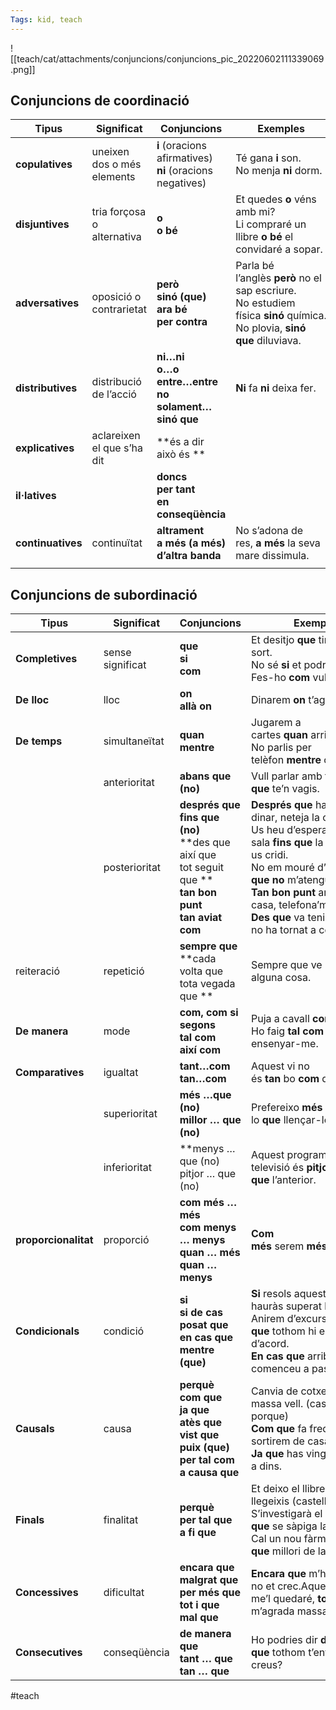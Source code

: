 ```yaml
---
Tags: kid, teach 
---
```


![[teach/cat/attachments/conjuncions/conjuncions_pic_20220602111339069.png]]

## Conjuncions de coordinació

| **Tipus**           | **Significat**             | **Conjuncions**                                                     | **Exemples**                                                                                                                 |
| ------------------- | -------------------------- | ------------------------------------------------------------------- | ---------------------------------------------------------------------------------------------------------------------------- |
| **copulatives** | uneixen dos o més elements | **i** (oracions afirmatives)<br>**ni** (oracions negatives)         | Té gana **i** son.<br>No menja **ni** dorm.                                                                                  |
| **disjuntives**     | tria forçosa o alternativa | **o**<br>**o bé**                                                   | Et quedes **o** véns amb mi?<br>Li compraré un llibre **o bé** el convidaré a sopar.                                         |
| **adversatives**    | oposició o contrarietat    | **però**<br>**sinó (que)**<br>**ara bé**<br>**per contra**          | Parla bé l’anglès **però** no el sap escriure.<br>No estudiem física **sinó** química.<br>No plovia, **sinó que** diluviava. |
| **distributives**   | distribució de l’acció     | **ni…ni**<br>**o…o**<br>**entre…entre**<br>**no solament…sinó que** | **Ni** fa **ni** deixa fer.                                                                                                  |
| **explicatives**    | aclareixen el que s’ha dit | **és a dir<br>això és **                                            |                                                                                                                              |
| **il·latives**      |                            | **doncs<br>per tant<br>en conseqüència**                            |                                                                                                                              |
| **continuatives**   | continuïtat                | ****altrament**<br>**a més (a més)**<br>**d’altra banda****         | No s’adona de res, **a més** la seva mare dissimula.                                                                         |
|                     |                            |                                                                     |                                                                                                                              |


## Conjuncions de subordinació
| **Tipus**        | **Significat**                                                                                                              | **Conjuncions**                                                                                                                                                                                                                                                                      | **Exemples**                                                                                                                                                                              |
| ---------------- | --------------------------------------------------------------------------------------------------------------------------- | ------------------------------------------------------------------------------------------------------------------------------------------------------------------------------------------------------------------------------------------------------------------------------------ | ----------------------------------------------------------------------------------------------------------------------------------------------------------------------------------------- |
| **Completives**  | sense significat                                                                                                            | **que**<br>**si**<br>**com**                                                                                                                                                                                                                                                         | Et desitjo **que** tinguis molta sort.<br>No sé **si** et podré ajudar.<br>Fes-ho **com** vulguis.                                                                                        |
| **De lloc**      | lloc                                                                                                                        | **on**<br>**allà on**                                                                                                                                                                                                                                                                | Dinarem **on** t’agradi més.                                                                                                                                                              |
| **De temps**     | simultaneïtat                                                                                                               | **quan**<br>**mentre**                                                                                                                                                                                                                                                               | Jugarem a cartes **quan** arribis.<br>No parlis per telèfon **mentre** condueixes. **<br>**                                                                                               |
|| anterioritat     | **abans que (no)**                                                                                                          | Vull parlar amb tu **abans que** te’n vagis.                                                                                                                                                                                                                                         |                                                                                                                                                                                           |
|| posterioritat    | **després que**<br>**fins que (no)**<br>**des que<br>així que<br>tot seguit que **<br>**tan bon punt**<br>**tan aviat com** | **Després que** hagis fet el dinar, neteja la cuina.<br>Us heu d’esperar a la sala **fins que** la infermera us cridi.<br>No em mouré d’aquí **fins que no** m’atenguin.<br>**Tan bon punt** arribis a casa, telefona’m.<br>**Des que** va tenir l’accident, no ha tornat a conduir. |                                                                                                                                                                                           |
| reiteració       | repetició| **sempre que**<br>**cada volta que<br>tota vegada que **                                                                    | Sempre que ve porta alguna cosa.                                                                                                                                                                                                                                                     |                                                                                                                                                                                           |
| **De manera**    | mode                                                                                                                        | **com, com si**<br>**segons**<br>**tal com<br>així com<br>**                                                                                                                                                                                                                         | Puja a cavall **com** puguis.<br>Ho faig **tal com** vas ensenyar-me.                                                                                                                     |
| **Comparatives** | igualtat                                                                                                                    | **tant…com**<br>**tan…com**                                                                                                                                                                                                                                                          | Aquest vi no és **tan** bo **com** deien.                                                                                                                                                 |
| |superioritat     | **més …que (no)<br>millor … que (no)**                                                                                      | Prefereixo **més** guardar-lo **que** llençar-lo.                                                                                                                                                                                                                                    |                                                                                                                                                                                           |
| |inferioritat     | **menys …que (no)<br>pitjor … que (no) **<br>**                                                                           | Aquest programa de televisió és **pitjor que** l’anterior.                                                                                                                                                                                                                           |                                                                                                                                                                                           |
| **proporcionalitat** | proporció |**com més … més**<br>**com menys … menys<br>quan … més<br>quan … menys**                                                    | **Com més** serem **més** riurem.                                                                                                                                                                                                                                                    |                                                                                                                                                                                           |
| **Condicionals** | condició                                                                                                                    | **si<br>si de cas**<br>**posat que**<br>**en cas que<br>mentre (que)**                                                                                                                                                                                                               | **Si** resols aquest problema, hauràs superat la prova.<br>Anirem d’excursió **posat que** tothom hi estigui d’acord.<br>**En cas que** arribi tard, comenceu a passar.                   |
| **Causals**      | causa                                                                                                                       | **perquè**<br>**com que**<br>**ja que<br>atès que<br>vist que<br>puix (que)<br>per tal com<br>a causa que**                                                                                                                                                                          | Canvia de cotxe **perquè** és massa vell. (castellà: porque)<br>**Com que** fa fred, avui no sortirem de casa.<br>**Ja que** has vingut, queda’t a dins.                                  |
| **Finals**       | finalitat                                                                                                                   | **perquè**<br>**per tal que**<br>**a fi que**                                                                                                                                                                                                                                        | Et deixo el llibre **perquè** te’l llegeixis (castellà: para que)<br>S’investigarà el cas **per tal que** se sàpiga la veritat.<br>Cal un nou fàrmac **a fi que** millori de la malaltia. |
| **Concessives**  | dificultat                                                                                                                  | **encara que**<br>**malgrat que**<br>**per més que**<br>**tot i que**<br>**mal que**                                                                                                                                                                                                 | **Encara que** m’ho prometis, no et crec.Aquest vestit, me’l quedaré, **tot i que** no m’agrada massa.                                                                                    |
| **Consecutives** | conseqüència                                                                                                                | **de manera que**<br>**tant … que**<br>**tan … que**                                                                                                                                                                                                                                 | Ho podries dir **de manera que** tothom t’entengués, no creus?                                                                                                                            |
#teach